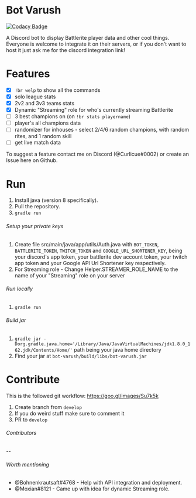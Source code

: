 # Bot Varush

[![Codacy Badge](https://api.codacy.com/project/badge/Grade/db01059ea82a4c7d92d4ae7c25438fef)](https://app.codacy.com/app/joaosardinha9898/bot-varush?utm_source=github.com&utm_medium=referral&utm_content=joaosardinha/bot-varush&utm_campaign=badger)

A Discord bot to display Battlerite player data and other cool things. Everyone is welcome to integrate it on their servers, or if you don't want to host it just ask me for the discord integration link!

# Features
- [x] `!br welp` to show all the commands
- [x] solo league stats
- [x] 2v2 and 3v3 teams stats
- [x] Dynamic "Streaming" role for who's currently streaming Battlerite
- [ ] 3 best champions on (on `!br stats playername`)
- [ ] player's all champions data
- [ ] randomizer for inhouses - select 2/4/6 random champions, with random rites, and 1 random skill
- [ ] get live match data

To suggest a feature contact me on Discord (@Curlicue#0002) or create an Issue here on Github.

# Run
1. Install java (version 8 specifically).
2. Pull the repository.
3. `gradle run`

###### Setup your private keys
1. Create file src/main/java/app/utils/Auth.java with `BOT_TOKEN`, `BATTLERITE_TOKEN`, `TWITCH_TOKEN` and `GOOGLE_URL_SHORTENER_KEY`, being your discord's app token, your battlerite dev account token, your twitch app token and your Google API Url Shortener key respectively.
2. For Streaming role - Change Helper.STREAMER_ROLE_NAME to the name of your "Streaming" role on your server

###### Run locally
1. `gradle run`

###### Build jar
1. `gradle jar -Dorg.gradle.java.home='/Library/Java/JavaVirtualMachines/jdk1.8.0_162.jdk/Contents/Home/'` path being your java home directory
2. Find your jar at `bot-varush/build/libs/bot-varush.jar`
	

# Contribute
This is the followed git workflow: https://goo.gl/images/Su7k5k
1. Create branch from `develop`
2. If you do weird stuff make sure to comment it
3. PR to `develop`

###### Contributors
--

###### Worth mentioning
- @Bohnenkrautsaft#4768 - Help with API integration and deployment.
- @Moxian#8121 - Came up with idea for dynamic Streaming role.
